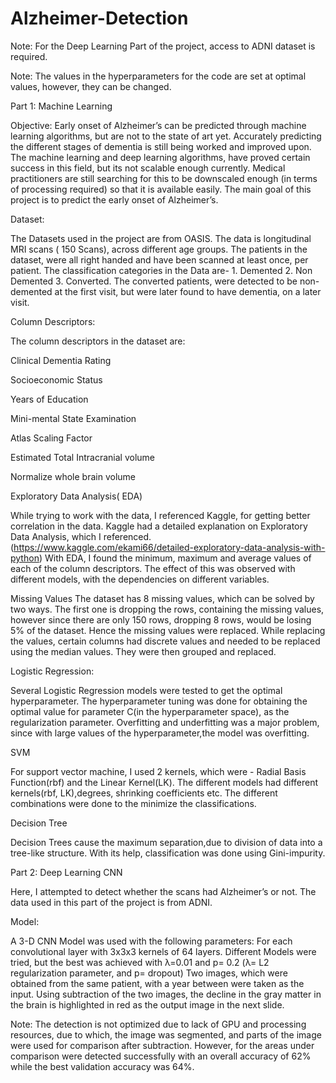 # Alzheimer-Detection

Note: For the Deep Learning Part of the project, access to ADNI dataset is required.



Note: The values in the hyperparameters for the code are set at optimal values, however, they can be changed.


Part 1: Machine Learning 

Objective: Early onset of Alzheimer’s can be predicted through machine learning algorithms, but are not to the state of art yet.
Accurately predicting the different stages of dementia is still being worked and improved upon.
The machine learning and deep learning algorithms, have proved certain success in this field, but its not scalable enough currently.
Medical practitioners are still searching for this to be downscaled enough (in terms of processing required) so that it is available easily.
The main goal of this project is to predict the early onset of Alzheimer’s.


Dataset:

The Datasets used in the project are from OASIS.
The data is longitudinal MRI scans ( 150 Scans), across different age groups.
The patients in the dataset, were all right handed and have been scanned at least once, per patient.
The classification categories in the Data are- 1. Demented 2. Non Demented 3. Converted.
The converted patients, were detected to be non-demented at the first visit, but were later found to have dementia, on a later visit.


Column Descriptors:

The column descriptors in the dataset are:


Clinical Dementia Rating

Socioeconomic Status

Years of Education

Mini-mental State Examination

Atlas Scaling Factor

Estimated Total Intracranial volume

Normalize whole brain volume



Exploratory Data Analysis( EDA)


While trying to work with the data, I referenced Kaggle, for getting better correlation in the data.
Kaggle had a detailed explanation on Exploratory Data Analysis, which I referenced.(https://www.kaggle.com/ekami66/detailed-exploratory-data-analysis-with-python)
With EDA, I found the minimum, maximum and average values of each of the column descriptors.
The effect of this was observed with different models, with the dependencies on different variables.


Missing Values
The dataset has 8 missing values, which can be solved by two ways. 
The first one is dropping the rows, containing the missing values, however since there are only 150 rows, dropping 8 rows, would be losing 5% of the dataset.
Hence the missing values were replaced. While replacing the values, certain columns had discrete values and needed to be replaced using the median values.
They were then grouped and replaced.


Logistic Regression:

Several Logistic Regression models were tested to get the optimal hyperparameter.
The hyperparameter tuning was done for obtaining the optimal value for parameter C(in the hyperparameter space), as the regularization parameter.
Overfitting and underfitting was a major problem, since with large values of the hyperparameter,the model was overfitting.


SVM

For support vector machine, I used 2 kernels, which were - Radial Basis Function(rbf) and the Linear Kernel(LK).
The different models had different kernels(rbf, LK),degrees, shrinking coefficients etc.
The different combinations were done to the minimize the classifications.


Decision Tree

Decision Trees cause the maximum separation,due to division of data into a tree-like structure. 
With its help, classification was done using Gini-impurity.






Part 2: Deep Learning CNN

Here, I attempted to detect whether the scans had Alzheimer’s or not.
The data used in this part of the project is from ADNI.


Model:

A 3-D CNN Model was used with the following parameters:
For each convolutional layer with 3x3x3 kernels of 64 layers.
Different Models were tried, but the best was achieved with λ=0.01 and p= 0.2
(λ= L2 regularization parameter, and p= dropout)
Two images, which were obtained from the same patient, with a year between were taken as the input.
Using subtraction of the two images, the decline in the gray matter in the brain is highlighted in red as the output image in the next slide.

Note: The detection is not optimized due to lack of GPU and processing resources, due to which, the image was segmented, and parts of the image were used for comparison after subtraction. However, for the areas under comparison were detected successfully with an overall accuracy of 62% while the best validation accuracy was 64%.


